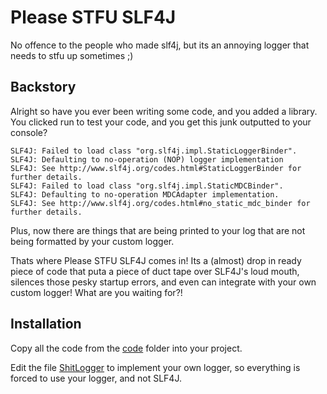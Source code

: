# Please STFU SLF4J
No offence to the people who made slf4j, but its an annoying logger that needs to stfu up sometimes ;)

## Backstory
Alright so have you ever been writing some code, and you added a library. You clicked run to test your code, and you get this junk outputted to your console?
```
SLF4J: Failed to load class "org.slf4j.impl.StaticLoggerBinder".
SLF4J: Defaulting to no-operation (NOP) logger implementation
SLF4J: See http://www.slf4j.org/codes.html#StaticLoggerBinder for further details.
SLF4J: Failed to load class "org.slf4j.impl.StaticMDCBinder".
SLF4J: Defaulting to no-operation MDCAdapter implementation.
SLF4J: See http://www.slf4j.org/codes.html#no_static_mdc_binder for further details.
```
Plus, now there are things that are being printed to your log that are not being formatted by your custom logger.

Thats where Please STFU SLF4J comes in! Its a (almost) drop in ready piece of code that puta a piece of duct tape over SLF4J's loud mouth, silences those pesky startup errors, and even can integrate with your own custom logger! What are you waiting for?!

## Installation
Copy all the code from the [code](./code/) folder into your project.

Edit the file [ShitLogger](./code/org/golde/stfuslf4j/ShitLogger.java) to implement your own logger, so everything is forced to use your logger, and not SLF4J.
